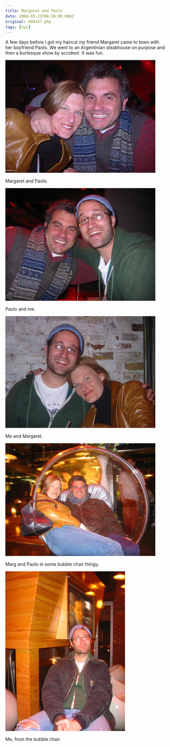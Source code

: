```yaml
---
title: Margaret and Paolo
date: 2004-03-23T06:28:00.000Z
original: 000147.php
tags: [nyc]
---
```


A few days before I got my haircut my friend Margaret came to town with her boyfriend Paolo. We went to an Argentinian steakhouse on purpose and then a burlesque show by accident. It was fun.

<p class="polaroid"><img src="./marg-paolo.jpg" /></p>
Margaret and Paolo.

<p class="polaroid"><img src="./paolo-pascal.jpg" /></p>
Paolo and me.

<p class="polaroid"><img src="./pascal-marg.jpg" /></p>
Me and Margaret.

<p class="polaroid"><img src="./bubblechair.jpg" /></p>
Marg and Paolo in some bubble chair thingy.

<p class="polaroid"><img src="./pascal.jpg" /></p>
Me, from the bubble chair.
